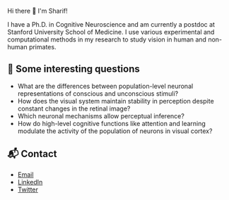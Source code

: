 Hi there 👋 I'm Sharif!

I have a Ph.D. in Cognitive Neuroscience and am currently a postdoc at Stanford University School of Medicine. I use various experimental and computational methods in my research to study vision in human and non-human primates.

## 🔬 Some interesting questions

- What are the differences between population-level neuronal representations of conscious and unconscious stimuli?
- How does the visual system maintain stability in perception despite constant changes in the retinal image?
- Which neuronal mechanisms allow perceptual inference?
- How do high-level cognitive functions like attention and learning modulate the activity of the population of neurons in visual cortex?

## 📬 Contact

- [Email](mailto:sharif.saleki@gmail.com)
- [LinkedIn](https://www.linkedin.com/in/sharif-saleki/)
- [Twitter](https://x.com/sh4r11f)
